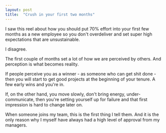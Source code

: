 ```yaml
---
layout: post
title:  "Crush in your first two months"
---
```


I saw this reel about how you should put 70% effort into your first few months as a new employee so you don't overdeliver and set super high expectations that are unsustainable.

I disagree.

The first couple of months set a lot of how we are perceived by others. And perception is what becomes reality.

If people perceive you as a winner - as someone who can get shit done - then you will start to get good projects at the beginning of your tenure. A few early wins and you're in.

If, on the other hand, you move slowly, don't bring energy, under-communicate, then you're setting yourself up for failure and that first impression is hard to change later on.

When someone joins my team, this is the first thing I tell them. And it is the only reason why I myself have always had a high level of approval from my managers. 
